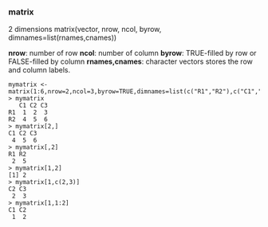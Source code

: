 <h3>matrix</h3> 

2 dimensions
matrix(vector, nrow, ncol, byrow, dimnames=list(rnames,cnames))

**nrow**: number of row
**ncol**: number of column
**byrow**: TRUE-filled by row or FALSE-filled by column
**rnames,cnames**: character vectors stores the row and column labels.
```
mymatrix <- matrix(1:6,nrow=2,ncol=3,byrow=TRUE,dimnames=list(c("R1","R2"),c("C1","C2","C3")))
> mymatrix
   C1 C2 C3
R1  1  2  3
R2  4  5  6
> mymatrix[2,]
C1 C2 C3 
 4  5  6 
> mymatrix[,2]
R1 R2 
 2  5 
> mymatrix[1,2]
[1] 2
> mymatrix[1,c(2,3)]
C2 C3 
 2  3 
> mymatrix[1,1:2]
C1 C2 
 1  2 

```

